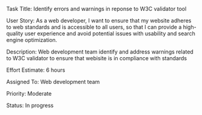Task Title: Identify errors and warnings in reponse to W3C validator tool

User Story: As a web developer, I want to ensure that my website adheres to web standards and is accessible to all users, so that I can provide a high-quality user experience and avoid potential issues with usability and search engine optimization.

Description: Web development team identify and address warnings related to W3C validator to ensure that webisite is in compliance with standards

Effort Estimate:  6 hours

Assigned To: Web development team

Priority: Moderate

Status: In progress
